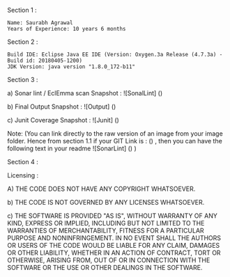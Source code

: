 Section 1 :

	Name: Saurabh Agrawal
	Years of Experience: 10 years 6 months

Section 2 :

	Build IDE: Eclipse Java EE IDE (Version: Oxygen.3a Release (4.7.3a) - Build id: 20180405-1200)
	JDK Version: java version "1.8.0_172-b11"

Section 3 :

a)	Sonar lint / EclEmma scan Snapshot :
	![SonalLint] ()

b)	Final Output Snapshot :
	![Output] ()

c)	Junit Coverage Snapshot :
	![Junit] ()

Note: (You can link directly to the raw version of an image from your image folder. Hence from section 1.1 if your GIT Link is : () , then you can have the following text in your readme ![SonarLint] () )

Section 4  :

Licensing :

A)	THE CODE DOES NOT HAVE ANY COPYRIGHT WHATSOEVER. 

b)	THE CODE IS NOT GOVERNED BY ANY LICENSES WHATSOEVER. 

c)	THE SOFTWARE IS PROVIDED "AS IS", WITHOUT WARRANTY OF ANY KIND, EXPRESS OR IMPLIED, INCLUDING BUT NOT LIMITED TO THE WARRANTIES OF MERCHANTABILITY, FITNESS FOR A PARTICULAR PURPOSE AND NONINFRINGEMENT. IN NO EVENT SHALL THE AUTHORS OR USERS OF THE CODE WOULD BE LIABLE FOR ANY CLAIM, DAMAGES OR OTHER LIABILITY, WHETHER IN AN ACTION OF CONTRACT, TORT OR OTHERWISE, ARISING FROM, OUT OF OR IN CONNECTION WITH THE SOFTWARE OR THE USE OR OTHER DEALINGS IN THE SOFTWARE.

